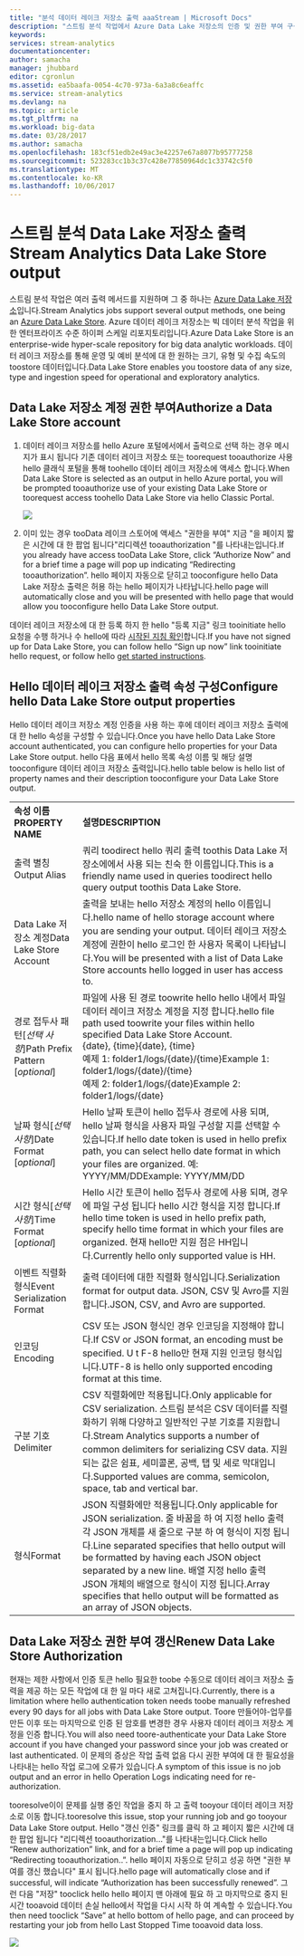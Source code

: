 ```yaml
---
title: "분석 데이터 레이크 저장소 출력 aaaStream | Microsoft Docs"
description: "스트림 분석 작업에서 Azure Data Lake 저장소의 인증 및 권한 부여 구성"
keywords: 
services: stream-analytics
documentationcenter: 
author: samacha
manager: jhubbard
editor: cgronlun
ms.assetid: ea5baafa-0054-4c70-973a-6a3a8c6eaffc
ms.service: stream-analytics
ms.devlang: na
ms.topic: article
ms.tgt_pltfrm: na
ms.workload: big-data
ms.date: 03/28/2017
ms.author: samacha
ms.openlocfilehash: 183cf51edb2e49ac3e42257e67a8077b95777258
ms.sourcegitcommit: 523283cc1b3c37c428e77850964dc1c33742c5f0
ms.translationtype: MT
ms.contentlocale: ko-KR
ms.lasthandoff: 10/06/2017
---
```

# <a name="stream-analytics-data-lake-store-output"></a><span data-ttu-id="cebf9-103">스트림 분석 Data Lake 저장소 출력</span><span class="sxs-lookup"><span data-stu-id="cebf9-103">Stream Analytics Data Lake Store output</span></span>
<span data-ttu-id="cebf9-104">스트림 분석 작업은 여러 출력 메서드를 지원하며 그 중 하나는 [Azure Data Lake 저장소](https://azure.microsoft.com/services/data-lake-store/)입니다.</span><span class="sxs-lookup"><span data-stu-id="cebf9-104">Stream Analytics jobs support several output methods, one being an [Azure Data Lake Store](https://azure.microsoft.com/services/data-lake-store/).</span></span> <span data-ttu-id="cebf9-105">Azure 데이터 레이크 저장소는 빅 데이터 분석 작업을 위한 엔터프라이즈 수준 하이퍼 스케일 리포지토리입니다.</span><span class="sxs-lookup"><span data-stu-id="cebf9-105">Azure Data Lake Store is an enterprise-wide hyper-scale repository for big data analytic workloads.</span></span> <span data-ttu-id="cebf9-106">데이터 레이크 저장소를 통해 운영 및 예비 분석에 대 한 원하는 크기, 유형 및 수집 속도의 toostore 데이터입니다.</span><span class="sxs-lookup"><span data-stu-id="cebf9-106">Data Lake Store enables you toostore data of any size, type and ingestion speed for operational and exploratory analytics.</span></span>

## <a name="authorize-a-data-lake-store-account"></a><span data-ttu-id="cebf9-107">Data Lake 저장소 계정 권한 부여</span><span class="sxs-lookup"><span data-stu-id="cebf9-107">Authorize a Data Lake Store account</span></span>
1. <span data-ttu-id="cebf9-108">데이터 레이크 저장소를 hello Azure 포털에서에서 출력으로 선택 하는 경우 메시지가 표시 됩니다 기존 데이터 레이크 저장소 또는 toorequest tooauthorize 사용 hello 클래식 포털을 통해 toohello 데이터 레이크 저장소에 액세스 합니다.</span><span class="sxs-lookup"><span data-stu-id="cebf9-108">When Data Lake Store is selected as an output in hello Azure portal, you will be prompted tooauthorize use of your existing Data Lake Store or toorequest access toohello Data Lake Store via hello Classic Portal.</span></span>
   
   ![](media/stream-analytics-data-lake-output/stream-analytics-data-lake-output-authorization.png)  
   
2. <span data-ttu-id="cebf9-109">이미 있는 경우 tooData 레이크 스토어에 액세스 "권한을 부여" 지금 "을 페이지 짧은 시간에 대 한 팝업 됩니다"리디렉션 tooauthorization "를 나타내는입니다.</span><span class="sxs-lookup"><span data-stu-id="cebf9-109">If you already have access tooData Lake Store, click “Authorize Now” and for a brief time a page will pop up indicating “Redirecting tooauthorization”.</span></span> <span data-ttu-id="cebf9-110">hello 페이지 자동으로 닫히고 tooconfigure hello Data Lake 저장소 출력은 허용 하는 hello 페이지가 나타납니다.</span><span class="sxs-lookup"><span data-stu-id="cebf9-110">hello page will automatically close and you will be presented with hello page that would allow you tooconfigure hello Data Lake Store output.</span></span>

<span data-ttu-id="cebf9-111">데이터 레이크 저장소에 대 한 등록 하지 한 hello "등록 지금" 링크 tooinitiate hello 요청을 수행 하거나 수 hello에 따라 [시작된 지침 확인](../data-lake-store/data-lake-store-get-started-portal.md)합니다.</span><span class="sxs-lookup"><span data-stu-id="cebf9-111">If you have not signed up for Data Lake Store, you can follow hello “Sign up now” link tooinitiate hello request, or follow hello [get started instructions](../data-lake-store/data-lake-store-get-started-portal.md).</span></span>

## <a name="configure-hello-data-lake-store-output-properties"></a><span data-ttu-id="cebf9-112">Hello 데이터 레이크 저장소 출력 속성 구성</span><span class="sxs-lookup"><span data-stu-id="cebf9-112">Configure hello Data Lake Store output properties</span></span>
<span data-ttu-id="cebf9-113">Hello 데이터 레이크 저장소 계정 인증을 사용 하는 후에 데이터 레이크 저장소 출력에 대 한 hello 속성을 구성할 수 있습니다.</span><span class="sxs-lookup"><span data-stu-id="cebf9-113">Once you have hello Data Lake Store account authenticated, you can configure hello properties for your Data Lake Store output.</span></span> <span data-ttu-id="cebf9-114">hello 다음 표에서 hello 목록 속성 이름 및 해당 설명 tooconfigure 데이터 레이크 저장소 출력입니다.</span><span class="sxs-lookup"><span data-stu-id="cebf9-114">hello table below is hello list of property names and their description tooconfigure your Data Lake Store output.</span></span>

<table>
<tbody>
<tr>
<td><span data-ttu-id="cebf9-115"><B>속성 이름</B></span><span class="sxs-lookup"><span data-stu-id="cebf9-115"><B>PROPERTY NAME</B></span></span></td>
<td><span data-ttu-id="cebf9-116"><B>설명</B></span><span class="sxs-lookup"><span data-stu-id="cebf9-116"><B>DESCRIPTION</B></span></span></td>
</tr>
<tr>
<td><span data-ttu-id="cebf9-117">출력 별칭</span><span class="sxs-lookup"><span data-stu-id="cebf9-117">Output Alias</span></span></td>
<td><span data-ttu-id="cebf9-118">쿼리 toodirect hello 쿼리 출력 toothis Data Lake 저장소에에서 사용 되는 친숙 한 이름입니다.</span><span class="sxs-lookup"><span data-stu-id="cebf9-118">This is a friendly name used in queries toodirect hello query output toothis Data Lake Store.</span></span></td>
</tr>
<tr>
<td><span data-ttu-id="cebf9-119">Data Lake 저장소 계정</span><span class="sxs-lookup"><span data-stu-id="cebf9-119">Data Lake Store Account</span></span></td>
<td><span data-ttu-id="cebf9-120">출력을 보내는 hello 저장소 계정의 hello 이름입니다.</span><span class="sxs-lookup"><span data-stu-id="cebf9-120">hello name of hello storage account where you are sending your output.</span></span> <span data-ttu-id="cebf9-121">데이터 레이크 저장소 계정에 권한이 hello 로그인 한 사용자 목록이 나타납니다.</span><span class="sxs-lookup"><span data-stu-id="cebf9-121">You will be presented with a list of Data Lake Store accounts  hello logged in user has access to.</span></span></td>
</tr>
<tr>
<td><span data-ttu-id="cebf9-122">경로 접두사 패턴[<I>선택 사항</I>]</span><span class="sxs-lookup"><span data-stu-id="cebf9-122">Path Prefix Pattern [<I>optional</I>]</span></span></td>
<td><span data-ttu-id="cebf9-123">파일에 사용 된 경로 toowrite hello hello 내에서 파일 데이터 레이크 저장소 계정을 지정 합니다.</span><span class="sxs-lookup"><span data-stu-id="cebf9-123">hello file path used toowrite your files within hello specified Data Lake Store Account.</span></span> <BR><span data-ttu-id="cebf9-124">{date}, {time}</span><span class="sxs-lookup"><span data-stu-id="cebf9-124">{date}, {time}</span></span><BR><span data-ttu-id="cebf9-125">예제 1: folder1/logs/{date}/{time}</span><span class="sxs-lookup"><span data-stu-id="cebf9-125">Example 1: folder1/logs/{date}/{time}</span></span><BR><span data-ttu-id="cebf9-126">예제 2: folder1/logs/{date}</span><span class="sxs-lookup"><span data-stu-id="cebf9-126">Example 2: folder1/logs/{date}</span></span></td>
</tr>
<tr>
<td><span data-ttu-id="cebf9-127">날짜 형식[<I>선택 사항</I>]</span><span class="sxs-lookup"><span data-stu-id="cebf9-127">Date Format [<I>optional</I>]</span></span></td>
<td><span data-ttu-id="cebf9-128">Hello 날짜 토큰이 hello 접두사 경로에 사용 되며, hello 날짜 형식을 사용자 파일 구성할 지를 선택할 수 있습니다.</span><span class="sxs-lookup"><span data-stu-id="cebf9-128">If hello date token is used in hello prefix path, you can select hello date format in which your files are organized.</span></span> <span data-ttu-id="cebf9-129">예: YYYY/MM/DD</span><span class="sxs-lookup"><span data-stu-id="cebf9-129">Example: YYYY/MM/DD</span></span></td>
</tr>
<tr>
<td><span data-ttu-id="cebf9-130">시간 형식[<I>선택 사항</I>]</span><span class="sxs-lookup"><span data-stu-id="cebf9-130">Time Format [<I>optional</I>]</span></span></td>
<td><span data-ttu-id="cebf9-131">Hello 시간 토큰이 hello 접두사 경로에 사용 되며, 경우에 파일 구성 됩니다 hello 시간 형식을 지정 합니다.</span><span class="sxs-lookup"><span data-stu-id="cebf9-131">If hello time token is used in hello prefix path, specify hello time format in which your files are organized.</span></span> <span data-ttu-id="cebf9-132">현재 hello만 지원 점은 HH입니다.</span><span class="sxs-lookup"><span data-stu-id="cebf9-132">Currently hello only supported value is HH.</span></span></td>
</tr>
<tr>
<td><span data-ttu-id="cebf9-133">이벤트 직렬화 형식</span><span class="sxs-lookup"><span data-stu-id="cebf9-133">Event Serialization Format</span></span></td>
<td><span data-ttu-id="cebf9-134">출력 데이터에 대한 직렬화 형식입니다.</span><span class="sxs-lookup"><span data-stu-id="cebf9-134">Serialization format for output data.</span></span> <span data-ttu-id="cebf9-135">JSON, CSV 및 Avro를 지원합니다.</span><span class="sxs-lookup"><span data-stu-id="cebf9-135">JSON, CSV, and Avro are supported.</span></span></td>
</tr>
<tr>
<td><span data-ttu-id="cebf9-136">인코딩</span><span class="sxs-lookup"><span data-stu-id="cebf9-136">Encoding</span></span></td>
<td><span data-ttu-id="cebf9-137">CSV 또는 JSON 형식인 경우 인코딩을 지정해야 합니다.</span><span class="sxs-lookup"><span data-stu-id="cebf9-137">If CSV or JSON format, an encoding must be specified.</span></span> <span data-ttu-id="cebf9-138">U t F-8 hello만 현재 지원 인코딩 형식입니다.</span><span class="sxs-lookup"><span data-stu-id="cebf9-138">UTF-8 is hello only supported encoding format at this time.</span></span></td>
</tr>
<tr>
<td><span data-ttu-id="cebf9-139">구분 기호</span><span class="sxs-lookup"><span data-stu-id="cebf9-139">Delimiter</span></span></td>
<td><span data-ttu-id="cebf9-140">CSV 직렬화에만 적용됩니다.</span><span class="sxs-lookup"><span data-stu-id="cebf9-140">Only applicable for CSV serialization.</span></span> <span data-ttu-id="cebf9-141">스트림 분석은 CSV 데이터를 직렬화하기 위해 다양하고 일반적인 구분 기호를 지원합니다.</span><span class="sxs-lookup"><span data-stu-id="cebf9-141">Stream Analytics supports a number of common delimiters for serializing CSV data.</span></span> <span data-ttu-id="cebf9-142">지원되는 값은 쉼표, 세미콜론, 공백, 탭 및 세로 막대입니다.</span><span class="sxs-lookup"><span data-stu-id="cebf9-142">Supported values are comma, semicolon, space, tab and vertical bar.</span></span></td>
</tr>
<tr>
<td><span data-ttu-id="cebf9-143">형식</span><span class="sxs-lookup"><span data-stu-id="cebf9-143">Format</span></span></td>
<td><span data-ttu-id="cebf9-144">JSON 직렬화에만 적용됩니다.</span><span class="sxs-lookup"><span data-stu-id="cebf9-144">Only applicable for JSON serialization.</span></span> <span data-ttu-id="cebf9-145">줄 바꿈을 하 여 지정 hello 출력 각 JSON 개체를 새 줄으로 구분 하 여 형식이 지정 됩니다.</span><span class="sxs-lookup"><span data-stu-id="cebf9-145">Line separated specifies that hello output will be formatted by having each JSON object separated by a new line.</span></span> <span data-ttu-id="cebf9-146">배열 지정 hello 출력 JSON 개체의 배열으로 형식이 지정 됩니다.</span><span class="sxs-lookup"><span data-stu-id="cebf9-146">Array specifies that hello output will be formatted as an array of JSON objects.</span></span></td>
</tr>
</tbody>
</table>

## <a name="renew-data-lake-store-authorization"></a><span data-ttu-id="cebf9-147">Data Lake 저장소 권한 부여 갱신</span><span class="sxs-lookup"><span data-stu-id="cebf9-147">Renew Data Lake Store Authorization</span></span>
<span data-ttu-id="cebf9-148">현재는 제한 사항에서 인증 토큰 hello 필요한 toobe 수동으로 데이터 레이크 저장소 출력을 제공 하는 모든 작업에 대 한 일 마다 새로 고쳐집니다.</span><span class="sxs-lookup"><span data-stu-id="cebf9-148">Currently, there is a limitation where hello authentication token needs toobe manually refreshed every 90 days for all jobs with Data Lake Store output.</span></span> <span data-ttu-id="cebf9-149">Toore 만들어야-업무를 만든 이후 또는 마지막으로 인증 된 암호를 변경한 경우 사용자 데이터 레이크 저장소 계정을 인증 합니다.</span><span class="sxs-lookup"><span data-stu-id="cebf9-149">You will also need toore-authenticate your Data Lake Store account if you have changed your password since your job was created or last authenticated.</span></span> <span data-ttu-id="cebf9-150">이 문제의 증상은 작업 출력 없음 다시 권한 부여에 대 한 필요성을 나타내는 hello 작업 로그에 오류가 있습니다.</span><span class="sxs-lookup"><span data-stu-id="cebf9-150">A symptom of this issue is no job output and an error in hello Operation Logs indicating need for re-authorization.</span></span>

<span data-ttu-id="cebf9-151">tooresolve이이 문제를 실행 중인 작업을 중지 하 고 출력 tooyour 데이터 레이크 저장소로 이동 합니다.</span><span class="sxs-lookup"><span data-stu-id="cebf9-151">tooresolve this issue, stop your running job and go tooyour Data Lake Store output.</span></span> <span data-ttu-id="cebf9-152">Hello "갱신 인증" 링크를 클릭 하 고 페이지 짧은 시간에 대 한 팝업 됩니다 "리디렉션 tooauthorization..."를 나타내는입니다.</span><span class="sxs-lookup"><span data-stu-id="cebf9-152">Click hello “Renew authorization” link, and for a brief time a page will pop up indicating “Redirecting tooauthorization..”.</span></span> <span data-ttu-id="cebf9-153">hello 페이지 자동으로 닫히고 성공 하면 "권한 부여를 갱신 했습니다" 표시 됩니다.</span><span class="sxs-lookup"><span data-stu-id="cebf9-153">hello page will automatically close and if successful, will indicate “Authorization has been successfully renewed”.</span></span> <span data-ttu-id="cebf9-154">그런 다음 "저장" tooclick hello hello 페이지 맨 아래에 필요 하 고 마지막으로 중지 된 시간 tooavoid 데이터 손실 hello에서 작업을 다시 시작 하 여 계속할 수 있습니다.</span><span class="sxs-lookup"><span data-stu-id="cebf9-154">You then need tooclick “Save” at hello bottom of hello page, and can proceed by restarting your job from hello Last Stopped Time tooavoid data loss.</span></span>

![](media/stream-analytics-data-lake-output/stream-analytics-data-lake-output-renew-authorization.png)

